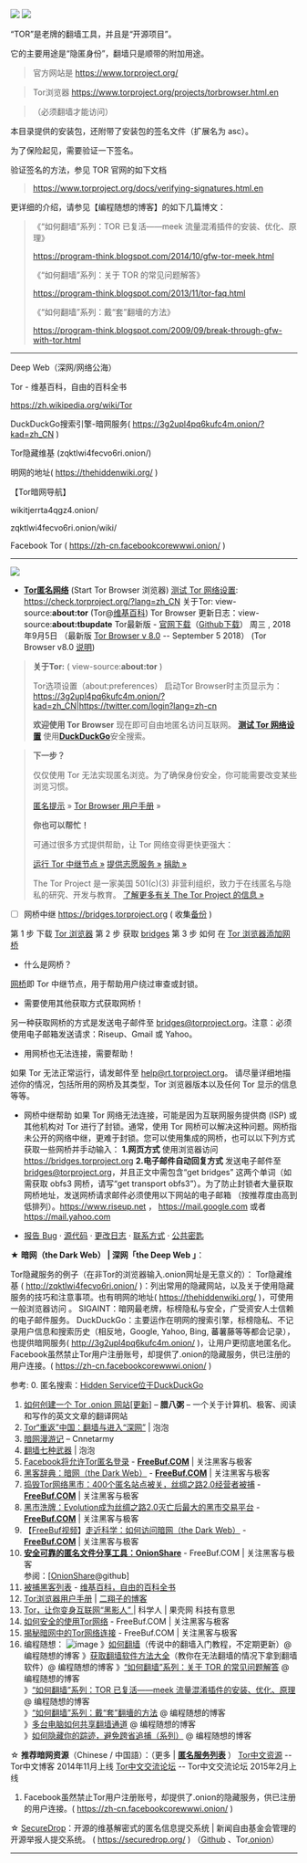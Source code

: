 <p>
<img src="https://taoste.github.io/Hello-World/GFW/TOR/Tor-Logo.01.png?raw=true"/>
<img src="https://taoste.github.io/Hello-World/GFW/TOR/Tor-Logo.02.png?raw=true"/>
</p>

“TOR”是老牌的翻墙工具，并且是“开源项目”。

它的主要用途是“隐匿身份”，翻墙只是顺带的附加用途。

> 官方网站是 https://www.torproject.org/

> Tor浏览器 https://www.torproject.org/projects/torbrowser.html.en

> （必须翻墙才能访问） 

本目录提供的安装包，还附带了安装包的签名文件（扩展名为 asc）。

为了保险起见，需要验证一下签名。

 验证签名的方法，参见 TOR 官网的如下文档

> https://www.torproject.org/docs/verifying-signatures.html.en

更详细的介绍，请参见【编程随想的博客】的如下几篇博文：

> 《“如何翻墙”系列：TOR 已复活——meek 流量混淆插件的安装、优化、原理》
>
> https://program-think.blogspot.com/2014/10/gfw-tor-meek.html
>
> 《“如何翻墙”系列：关于 TOR 的常见问题解答》 
>
>https://program-think.blogspot.com/2013/11/tor-faq.html
>
>《“如何翻墙”系列：戴“套”翻墻的方法》
>
>https://program-think.blogspot.com/2009/09/break-through-gfw-with-tor.html

--------------------------------------------------------------------------------

Deep Web（深网/网络公海）


Tor - 维基百科，自由的百科全书


https://zh.wikipedia.org/wiki/Tor


DuckDuckGo搜索引擎-暗网服务( https://3g2upl4pq6kufc4m.onion/?kad=zh_CN )


Tor隐藏维基 (zqktlwi4fecvo6ri.onion/)


明网的地址( https://thehiddenwiki.org/ )



【Tor暗网导航】

wikitjerrta4qgz4.onion/

zqktlwi4fecvo6ri.onion/wiki/

Facebook Tor ( https://zh-cn.facebookcorewwwi.onion/ )


--------------------------------------------------------------------------------

<img src="https://www.torproject.org/images/tor-logo.jpg"/>

- [**Tor匿名网络**](https://check.torproject.org/?lang=zh_CN) (Start Tor Browser 浏览器)
[测试 Tor 网络设置](https://check.torproject.org/?lang=zh_CN):  https://check.torproject.org/?lang=zh_CN
关于Tor:  view-source:**about:tor**  (Tor@[维基百科](https://zh.wikipedia.org/wiki/Tor))
Tor Browser 更新日志：view-source:**about:tbupdate**
Tor最新版 - [官网下载](https://www.torproject.org/download/download-easy.html.en)（[Github下载](https://github.com/TheTorProject/gettorbrowser)） 周三 , 2018年9月5日 （最新版 [Tor Browser v 8.0](https://www.torproject.org/dist/torbrowser//8.0/torbrowser-install-win64-8.0_zh-CN.exe)  --  September 5 2018） (Tor Browser v8.0 [说明](https://blog.torproject.org/new-release-tor-browser-80))

> **关于Tor:**  ( view-source:**about:tor**  )
> 
> Tor选项设置（about:preferences）
> 启动Tor Browser时主页显示为：
> https://3g2upl4pq6kufc4m.onion/?kad=zh_CN|https://twitter.com/login?lang=zh-cn
> 
> **欢迎使用 Tor Browser**
> 现在即可自由地匿名访问互联网。
> [**测试 Tor 网络设置**](https://check.torproject.org/?lang=zh_CN)
> 使用[**DuckDuckGo**](https://duckduckgo.com/)安全搜索。

> **下一步？**
> 
> 仅仅使用 Tor 无法实现匿名浏览。为了确保身份安全，你可能需要改变某些浏览习惯。
> 
> [匿名提示](https://www.torproject.org/download/download.html.en#warning) »
> [Tor Browser 用户手册](https://tb-manual.torproject.org/zh-CN) »
>
> **你也可以帮忙！**
>
>可通过很多方式提供帮助，让 Tor 网络变得更快更强大：
>
>   [运行 Tor 中继节点 »](https://www.torproject.org/docs/tor-doc-relay.html.en)
>   [提供志愿服务 »](https://www.torproject.org/getinvolved/volunteer.html.en)
>    [捐助 »](https://www.torproject.org/donate/donate.html.en)
>    
>    The Tor Project 是一家美国 501(c)(3) 非营利组织，致力于在线匿名与隐私的研究、开发与教育。 [了解更多有关 The Tor Project 的信息 »](https://www.torproject.org/about/overview.html.en)
>    

- [ ] 网桥中继  https://bridges.torproject.org  ( 收集[备份](https://github.com/taoste/taoste.github.io/blob/taoste-pages/intl/Tool/hosts/BridgeDB) )

第 1 步 下载 [Tor 浏览器](https://www.torproject.org/projects/torbrowser.html)
第 2 步 获取 [bridges](https://bridges.torproject.org/options)
第 3 步 如何 在 [Tor 浏览器添加网桥](https://bridges.torproject.org/howto)

- 什么是网桥？

[网桥](https://www.torproject.org/docs/bridges)即 Tor 中继节点，用于帮助用户绕过审查或封锁。

- 需要使用其他获取方式获取网桥！

另一种获取网桥的方式是发送电子邮件至 bridges@torproject.org。注意：必须使用电子邮箱发送请求：Riseup、Gmail 或 Yahoo。

- 用网桥也无法连接，需要帮助！

如果 Tor 无法正常运行，请发邮件至 help@rt.torproject.org。 请尽量详细地描述你的情况，包括所用的网桥及其类型，Tor 浏览器版本以及任何 Tor 显示的信息等等。

- 网桥中继帮助
如果 Tor 网络无法连接，可能是因为互联网服务提供商 (ISP) 或其他机构对 Tor 进行了封锁。通常，使用 Tor 网桥可以解决这种问题。网桥指未公开的网络中继，更难于封锁。您可以使用集成的网桥，也可以以下列方式获取一些网桥并手动输入：
**1.网页方式**
使用浏览器访问 https://bridges.torproject.org
**2.电子邮件自动回复方式**
发送电子邮件至 bridges@torproject.org，并且正文中需包含“get bridges” 这两个单词（如需获取 obfs3 网桥，请写“get transport obfs3”）。为了防止封锁者大量获取网桥地址，发送网桥请求邮件必须使用以下网站的电子邮箱 （按推荐度由高到低排列）。https://www.riseup.net ， https://mail.google.com 或者 https://mail.yahoo.com

- [报告 Bug](https://trac.torproject.org/projects/tor/newticket?component=BridgeDB&keywords=bridgedb-reportbug&cc=isis&owner=isis)   ·    [源代码](https://gitweb.torproject.org/bridgedb.git)   ·    [更改日志](https://gitweb.torproject.org/bridgedb.git/tree/CHANGELOG)   ·    [联系方式](help@rt.torproject.org)   ·    [公共密匙](https://bridges.torproject.org/keys)

★ **暗网（the Dark Web） | 深网「the Deep Web 」**：

Tor隐藏服务的例子（在非Tor的浏览器输入.onion网址是无意义的）：
Tor隐藏维基 ( http://zqktlwi4fecvo6ri.onion/ )：列出常用的隐藏网站，以及关于使用隐藏服务的技巧和注意事项。也有明网的地址( https://thehiddenwiki.org/ )，可使用一般浏览器访问 。
SIGAINT：暗网最老牌，标榜隐私与安全，广受资安人士信赖的电子邮件服务。
DuckDuckGo：主要运作在明网的搜索引擎，标榜隐私、不记录用户信息和搜索历史（相反地，Google, Yahoo, Bing, 蕃薯藤等等都会记录），也提供暗网服务( http://3g2upl4pq6kufc4m.onion/ )，让用户更彻底地匿名化。
Facebook虽然禁止Tor用户注册账号，却提供了.onion的隐藏服务，供已注册的用户连接。(   https://zh-cn.facebookcorewwwi.onion/  )
 
参考:
0. 匿名搜索：[Hidden Service位于DuckDuckGo](https://duckduckgo.com/?q=Hidden+Service&t=h_&ia=web)
1. [如何创建一个 Tor .onion 网站[更新]](http://www.labazhou.net/2015/03/how-to-create-a-tor-onion-site/) – **腊八粥** – 一个关于计算机、极客、阅读和写作的英文文章的翻译网站
2. [Tor“重返”中国：翻墙与进入“深网”](https://pao-pao.net/article/230) |  泡泡
3. [暗网漫游记](http://www.cnnetarmy.com/%E6%9A%97%E7%BD%91%E6%BC%AB%E6%B8%B8%E8%AE%B0/) – Cnnetarmy
4. [翻墙七种武器](https://pao-pao.net/tags/78) | 泡泡
5. [Facebook将允许Tor匿名登录](http://www.freebuf.com/news/50017.html) - [**FreeBuf.COM**](http://www.freebuf.com/) | 关注黑客与极客
6. [黑客辞典：暗网（the Dark Web）](http://www.freebuf.com/news/topnews/52445.html) - [**FreeBuf.COM**](http://www.freebuf.com/) | 关注黑客与极客
7. [捣毁Tor网络黑市：400个匿名站点被关，丝绸之路2.0经营者被捕](http://www.freebuf.com/news/50903.html)  - [**FreeBuf.COM**](http://www.freebuf.com/) | 关注黑客与极客
8. [黑市洗牌：Evolution成为丝绸之路2.0灭亡后最大的黑市交易平台](http://www.freebuf.com/news/51600.html) - [**FreeBuf.COM**](http://www.freebuf.com/) | 关注黑客与极客
9. 【[FreeBuf视频](http://www.freebuf.com/author/fb%e8%a7%86%e9%a2%91)】[走近科学：如何访问暗网（the Dark Web）](http://www.freebuf.com/news/topnews/57622.html) - [**FreeBuf.COM**](http://www.freebuf.com/) | 关注黑客与极客
10. [**安全可靠的匿名文件分享工具：OnionShare**](http://www.freebuf.com/sectool/122910.html) - FreeBuf.COM | 关注黑客与极客  
 参阅：[[OnionShare](https://github.com/micahflee/onionshare)@github]
11. [被捕黑客列表](https://zh.wikipedia.org/wiki/%E8%A2%AB%E6%8D%95%E9%BB%91%E5%AE%A2%E5%88%97%E8%A1%A8) - [维基百科，自由的百科全书](https://zh.wikipedia.org/)
12. [Tor浏览器用户手册](https://2xiangzi.blogspot.com/2016/11/tor-browser-user-manual.html) | [二翔子的博客](https://2xiangzi.blogspot.com/)
13. [Tor，让你变身互联网“黑影人” ](http://www.guokr.com/article/438689/)| 科学人 | 果壳网 科技有意思
14. [如何安全的使用Tor网络](http://www.freebuf.com/news/topnews/72741.html) - FreeBuf.COM | 关注黑客与极客
15. [揭秘暗网中的Tor网络连接](http://www.freebuf.com/articles/web/109330.html) - FreeBuf.COM | 关注黑客与极客
16. 编程随想：
![image](https://lh6.googleusercontent.com/a7N4tjDCF1j0nxZxNNtrhfHFXZGaqwiTvSEyboG4T1KauK1STBymmnXOz_Zonar_qAXlfvt5heWj92wuD0RWORWiWk7OVMS4SbidexZyXDCK3vM_youSRWE6d6cp)
》[如何翻墙](https://program-think.blogspot.com/2009/05/how-to-break-through-gfw.html)（传说中的翻墙入门教程，不定期更新）@ 编程随想的博客
》[获取翻墙软件方法大全](https://program-think.blogspot.com/2011/03/how-to-get-gfw-tools.html)（教你在无法翻墙的情况下拿到翻墙软件）@ 编程随想的博客
》[“如何翻墙”系列：关于 TOR 的常见问题解答](https://program-think.blogspot.com/2013/11/tor-faq.html 
) @ 编程随想的博客  
》[“如何翻墙”系列：TOR 已复活——meek 流量混淆插件的安装、优化、原理](https://program-think.blogspot.com/2014/10/gfw-tor-meek.html) @ 编程随想的博客   
》[“如何翻墙”系列：戴“套”翻墻的方法](https://program-think.blogspot.com/2009/09/break-through-gfw-with-tor.html ) @ 编程随想的博客  
》[多台电脑如何共享翻墙通道](https://program-think.blogspot.com/2013/01/cross-host-use-gfw-tool.html ) @ 编程随想的博客  
》[如何隐藏你的踪迹，避免跨省追捕（系列）](https://program-think.blogspot.com/2010/04/howto-cover-your-tracks-0.html ) @ 编程随想的博客  

☆ **推荐暗网资源**（Chinese / 中国語）：（更多 | [**匿名服务列表**](https://zh.wikipedia.org/wiki/%E5%8C%BF%E5%90%8D%E6%9C%8D%E5%8A%A1%E5%88%97%E8%A1%A8) ）
    [ Tor中文资源](http://ir5eqhlec4j6n2pz.onion) -- Tor中文博客 2014年11月上线
    [Tor中文交流论坛](http://s36gxb6xjm662juk.onion/) --  Tor中文交流论坛 2015年2月上线
1. Facebook虽然禁止Tor用户注册账号，却提供了.onion的隐藏服务，供已注册的用户连接。(   https://zh-cn.facebookcorewwwi.onion/ )

☆ [SecureDrop](https://securedrop.org/)：开源的维基解密式的匿名信息提交系统 | 新闻自由基金会管理的开源举报人提交系统。  ( https://securedrop.org/ ) （[Github](https://github.com/freedomofpress/securedrop/) 、Tor[.onion](https://secrdrop5wyphb5x.onion)）

---

